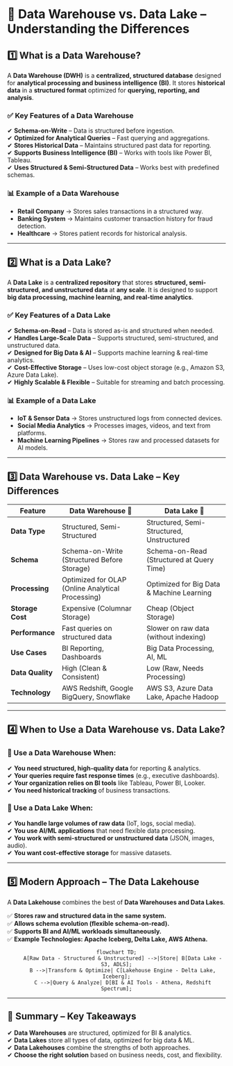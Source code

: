 # **🏢 Data Warehouse vs. Data Lake – Understanding the Differences**

## **1️⃣ What is a Data Warehouse?**

A **Data Warehouse (DWH)** is a **centralized, structured database** designed for **analytical processing and business intelligence (BI)**. It stores **historical data** in a **structured format** optimized for **querying, reporting, and analysis**.

### **✅ Key Features of a Data Warehouse**

✔ **Schema-on-Write** – Data is structured before ingestion.  
✔ **Optimized for Analytical Queries** – Fast querying and aggregations.  
✔ **Stores Historical Data** – Maintains structured past data for reporting.  
✔ **Supports Business Intelligence (BI)** – Works with tools like Power BI, Tableau.  
✔ **Uses Structured & Semi-Structured Data** – Works best with predefined schemas.

### **📊 Example of a Data Warehouse**

- **Retail Company** → Stores sales transactions in a structured way.
- **Banking System** → Maintains customer transaction history for fraud detection.
- **Healthcare** → Stores patient records for historical analysis.

---

## **2️⃣ What is a Data Lake?**

A **Data Lake** is a **centralized repository** that stores **structured, semi-structured, and unstructured data** at **any scale**. It is designed to support **big data processing, machine learning, and real-time analytics**.

### **✅ Key Features of a Data Lake**

✔ **Schema-on-Read** – Data is stored as-is and structured when needed.  
✔ **Handles Large-Scale Data** – Supports structured, semi-structured, and unstructured data.  
✔ **Designed for Big Data & AI** – Supports machine learning & real-time analytics.  
✔ **Cost-Effective Storage** – Uses low-cost object storage (e.g., Amazon S3, Azure Data Lake).  
✔ **Highly Scalable & Flexible** – Suitable for streaming and batch processing.

### **📊 Example of a Data Lake**

- **IoT & Sensor Data** → Stores unstructured logs from connected devices.
- **Social Media Analytics** → Processes images, videos, and text from platforms.
- **Machine Learning Pipelines** → Stores raw and processed datasets for AI models.

---

## **3️⃣ Data Warehouse vs. Data Lake – Key Differences**

| Feature          | **Data Warehouse** 🏢                             | **Data Lake** 🌊                          |
| ---------------- | ------------------------------------------------- | ----------------------------------------- |
| **Data Type**    | Structured, Semi-Structured                       | Structured, Semi-Structured, Unstructured |
| **Schema**       | Schema-on-Write (Structured Before Storage)       | Schema-on-Read (Structured at Query Time) |
| **Processing**   | Optimized for OLAP (Online Analytical Processing) | Optimized for Big Data & Machine Learning |
| **Storage Cost** | Expensive (Columnar Storage)                      | Cheap (Object Storage)                    |
| **Performance**  | Fast queries on structured data                   | Slower on raw data (without indexing)     |
| **Use Cases**    | BI Reporting, Dashboards                          | Big Data Processing, AI, ML               |
| **Data Quality** | High (Clean & Consistent)                         | Low (Raw, Needs Processing)               |
| **Technology**   | AWS Redshift, Google BigQuery, Snowflake          | AWS S3, Azure Data Lake, Apache Hadoop    |

---

## **4️⃣ When to Use a Data Warehouse vs. Data Lake?**

### **📌 Use a Data Warehouse When:**

✔ **You need structured, high-quality data** for reporting & analytics.  
✔ **Your queries require fast response times** (e.g., executive dashboards).  
✔ **Your organization relies on BI tools** like Tableau, Power BI, Looker.  
✔ **You need historical tracking** of business transactions.

### **📌 Use a Data Lake When:**

✔ **You handle large volumes of raw data** (IoT, logs, social media).  
✔ **You use AI/ML applications** that need flexible data processing.  
✔ **You work with semi-structured or unstructured data** (JSON, images, audio).  
✔ **You want cost-effective storage** for massive datasets.

---

## **5️⃣ Modern Approach – The Data Lakehouse**

A **Data Lakehouse** combines the best of **Data Warehouses and Data Lakes**.

✅ **Stores raw and structured data in the same system.**  
✅ **Allows schema evolution (flexible schema-on-read).**  
✅ **Supports BI and AI/ML workloads simultaneously.**  
✅ **Example Technologies: Apache Iceberg, Delta Lake, AWS Athena.**

<div style="text-align: center;">

```mermaid
flowchart TD;
    A[Raw Data - Structured & Unstructured] -->|Store| B[Data Lake - S3, ADLS];
    B -->|Transform & Optimize| C[Lakehouse Engine - Delta Lake, Iceberg];
    C -->|Query & Analyze| D[BI & AI Tools - Athena, Redshift Spectrum];
```

</div>

---

## **🚀 Summary – Key Takeaways**

✔ **Data Warehouses** are structured, optimized for BI & analytics.  
✔ **Data Lakes** store all types of data, optimized for big data & ML.  
✔ **Data Lakehouses** combine the strengths of both approaches.  
✔ **Choose the right solution** based on business needs, cost, and flexibility.
